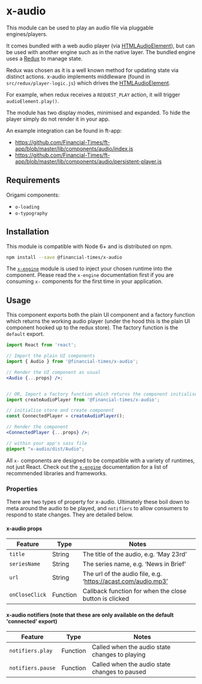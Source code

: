 # x-audio

This module can be used to play an audio file via pluggable engines/players.

It comes bundled with a web audio player (via [HTMLAudioElement](https://developer.mozilla.org/en-US/docs/Web/API/HTMLAudioElement)), but can be used with another engine such as in the native layer. The bundled engine uses a [Redux](https://redux.js.org/) to manage state.

Redux was chosen as it is a well known method for updating state via distinct actions. x-audio implements middleware (found in `src/redux/player-logic.js`) which drives the [HTMLAudioElement](https://developer.mozilla.org/en-US/docs/Web/API/HTMLAudioElement). 

For example, when redux receives a `REQUEST_PLAY` action, it will trigger `audioElement.play()`.

The module has two display modes, minimised and expanded. To hide the player simply do not render it in your app.

An example integration can be found in ft-app: 
* https://github.com/Financial-Times/ft-app/blob/master/lib/components/audio/index.js
* https://github.com/Financial-Times/ft-app/blob/master/lib/components/audio/persistent-player.js

## Requirements

Origami components:
* `o-loading`
* `o-typography`

## Installation

This module is compatible with Node 6+ and is distributed on npm.

```bash
npm install --save @financial-times/x-audio
```

The [`x-engine`][engine] module is used to inject your chosen runtime into the component. Please read the `x-engine` documentation first if you are consuming `x-` components for the first time in your application.

[engine]: https://github.com/Financial-Times/x-dash/tree/master/packages/x-engine


## Usage

This component exports both the plain UI component and a factory function which returns the working audio player (under the hood this is the plain UI component hooked up to the redux store). The factory function is the `default` export.

```jsx
import React from 'react';

// Import the plain UI components
import { Audio } from '@financial-times/x-audio';

// Render the UI component as usual
<Audio {...props} />;


// OR, Import a factory function which returns the component initialised with a Redux store
import createAudioPlayer from '@financial-times/x-audio';

// initialise store and create component
const ConnectedPlayer = createAudioPlayer();

// Render the component
<ConnectedPlayer {...props} />;
```

```scss
// within your app's sass file
@import "x-audio/dist/Audio";
```

All `x-` components are designed to be compatible with a variety of runtimes, not just React. Check out the [`x-engine`][engine] documentation for a list of recommended libraries and frameworks.

[jsx-wtf]: https://jasonformat.com/wtf-is-jsx/

### Properties

There are two types of property for x-audio. Ultimately these boil down to meta around the audio to be played, and `notifiers` to allow consumers to respond to state changes. They are detailed below.

#### x-audio props

Feature          | Type   | Notes
-----------------|--------|----------------------------
`title`  | String | The title of the audio, e.g. ‘May 23rd’
`seriesName`  | String | The series name, e.g. ‘News in Brief’
`url` | String | The url of the audio file, e.g. ‘https://acast.com/audio.mp3’
`onCloseClick`  | Function | Callback function for when the close button is clicked

#### x-audio notifiers (note that these are only available on the default 'connected' export)

Feature          | Type   | Notes
-----------------|--------|----------------------------
`notifiers.play`  | Function | Called when the audio state changes to playing
`notifiers.pause`  | Function | Called when the audio state changes to paused
